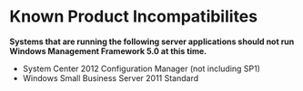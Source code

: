 # Known Product Incompatibilites

**Systems that are running the following server applications should not run Windows Management Framework 5.0 at this time.**

- System Center 2012 Configuration Manager (not including SP1)
- Windows Small Business Server 2011 Standard
